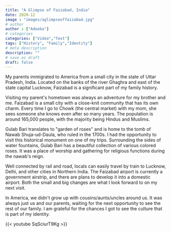```yaml
---
title: "A Glimpse of Faizabad, India"
date: 2020-12
image : "images/aglimpseoffaizabad.jpg"
# author
author : ["Adeeba"]
# categories
categories: ["Video","Text"]
tags: ["History", "Family","Identity"]
# meta description
description: ""
# save as draft
draft: false
---
```


My parents immigrated to America from a small city in the state of Uttar Pradesh, India. Located on the banks of the river Ghaghra and east of the state capital Lucknow, Faizabad is a significant part of my family history.

Visiting my parent's hometown was always an adventure for my brother and me. Faizabad is a small city with a close-knit community that has its own charm. Every time I go to Chowk (the central market) with my mom, she sees someone she knows even after so many years. The population is around 165,000 people, with the majority being Hindus and Muslims. 

Gulab Bari translates to "garden of roses" and is home to the tomb of Nawab Shuja-ud-Daula, who ruled in the 1700s. I had the opportunity to visit this historical monument on one of my trips. Surrounding the sides of water fountains, Gulab Bari has a beautiful collection of various colored roses. It was a place of worship and gathering for religious functions during the nawab's reign.

Well connected by rail and road, locals can easily travel by train to Lucknow, Delhi, and other cities in Northern India. The Faizabad airport is currently a government airstrip, and there are plans to develop it into a domestic airport. Both the small and big changes are what I look forward to on my next visit.

In America, we didn't grow up with cousins/aunts/uncles around us. It was always just us and our parents, waiting for the next opportunity to see the rest of our family. I am grateful for the chances I got to see the culture that is part of my identity.

{{< youtube SqSciurT9Kg >}}
